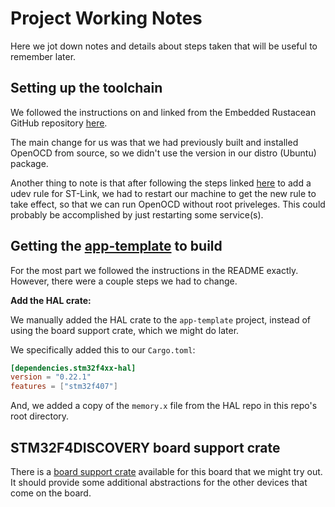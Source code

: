 # Project Working Notes

Here we jot down notes and details about steps taken that will be useful
to remember later.

## Setting up the toolchain

We followed the instructions on and linked from the Embedded Rustacean GitHub
repository [here](https://github.com/theembeddedrustacean/learn-stm32f4-rs).

The main change for us was that we had previously built and installed OpenOCD
from source, so we didn't use the version in our distro (Ubuntu) package.

Another thing to note is that after following the steps linked
[here](https://docs.rust-embedded.org/book/intro/install/linux.html)
to add a udev rule for ST-Link, we had to restart our machine to get the
new rule to take effect, so that we can run OpenOCD without root priveleges.
This could probably be accomplished by just restarting some service(s).

## Getting the [app-template](https://github.com/knurling-rs/app-template) to build

For the most part we followed the instructions in the README exactly. However, there were
a couple steps we had to change.

__Add the HAL crate:__

We manually added the HAL crate to the `app-template` project, instead of using the board
support crate, which we might do later.

We specifically added this to our `Cargo.toml`:

```toml
[dependencies.stm32f4xx-hal]
version = "0.22.1"
features = ["stm32f407"]
```

And, we added a copy of the `memory.x` file from the HAL repo in this repo's root directory.

## STM32F4DISCOVERY board support crate

There is a [board support crate](https://github.com/stm32-rs/stm32f407g-disc) available for this
board that we might try out. It should provide some additional abstractions for the other devices
that come on the board.
